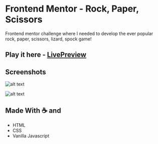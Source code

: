 # Frontend Mentor - Rock, Paper, Scissors

Frontend mentor challenge where I needed to develop the ever popular rock, paper, scissors, lizard, spock game!

## Play it here - [LivePreview]()

## Screenshots

![alt text](https://imgur.com/K8wdVCI.png)

![alt text](https://imgur.com/0qUKIpS.png)

## Made With ☕ and

- HTML
- CSS
- Vanilla Javascript
